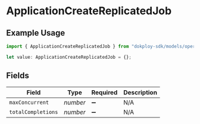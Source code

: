 # ApplicationCreateReplicatedJob

## Example Usage

```typescript
import { ApplicationCreateReplicatedJob } from "dokploy-sdk/models/operations";

let value: ApplicationCreateReplicatedJob = {};
```

## Fields

| Field              | Type               | Required           | Description        |
| ------------------ | ------------------ | ------------------ | ------------------ |
| `maxConcurrent`    | *number*           | :heavy_minus_sign: | N/A                |
| `totalCompletions` | *number*           | :heavy_minus_sign: | N/A                |
